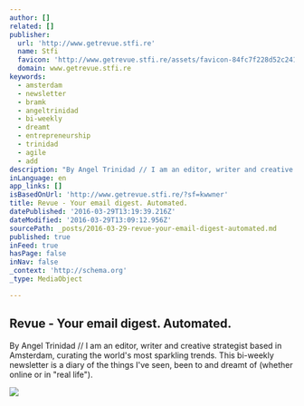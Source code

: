 ```yaml
---
author: []
related: []
publisher:
  url: 'http://www.getrevue.stfi.re'
  name: Stfi
  favicon: 'http://www.getrevue.stfi.re/assets/favicon-84fc7f228d52c2410eb7aa839e279caeaa491588c7c75229ed33e1c7f69fe75d.ico'
  domain: www.getrevue.stfi.re
keywords:
  - amsterdam
  - newsletter
  - bramk
  - angeltrinidad
  - bi-weekly
  - dreamt
  - entrepreneurship
  - trinidad
  - agile
  - add
description: "By Angel Trinidad // I am an editor, writer and creative strategist based in Amsterdam, curating the world's most sparkling trends. This bi-weekly newsletter is a diary of the things I've seen, been to and dreamt of (whether online or in \"real life\")."
inLanguage: en
app_links: []
isBasedOnUrl: 'http://www.getrevue.stfi.re/?sf=kwwner'
title: Revue - Your email digest. Automated.
datePublished: '2016-03-29T13:19:39.216Z'
dateModified: '2016-03-29T13:09:12.956Z'
sourcePath: _posts/2016-03-29-revue-your-email-digest-automated.md
published: true
inFeed: true
hasPage: false
inNav: false
_context: 'http://schema.org'
_type: MediaObject

---
```

<article style=""><h1>Revue - Your email digest. Automated.</h1><p>By Angel Trinidad // I am an editor, writer and creative strategist based in Amsterdam, curating the world's most sparkling trends. This bi-weekly newsletter is a diary of the things I've seen, been to and dreamt of (whether online or in "real life").</p><img src="http://www.getrevue.stfi.re/assets/home/example-e96ddd71d46290bc35e1926e95698571f196e10bd18f40aecbcd0cebbcf210ac.png" /></article>